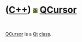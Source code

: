 



 

 

 

 

 

([C++](Cpp.md)) ![Qt](PicQt.png) [QCursor](CppQCursor.md)
===========================================================

 

[QCursor](CppQCursor.md) is a [Qt](CppQt.md) [class](CppClass.md).

 

 

 

 

 





 



